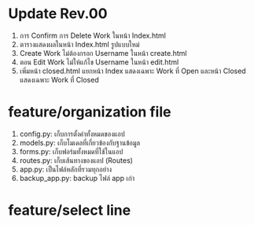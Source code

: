 # Update Rev.00
1. การ Confirm การ Delete Work ในหน้า Index.html
2. ตารางแสดงผลในหน้า Index.html รูปแบบใหม่
3. Create Work ไม่ต้องกรอก Username ในหน้า create.html
4. ตอน Edit Work ไม่ให้แก้ไข Username ในหน้า edit.html
5. เพิ่มหน้า closed.html แยกหน้า Index แสดงเฉพาะ Work ที่ Open และหน้า Closed แสดงเฉพาะ Work ที่ Closed

# feature/organization file
1. config.py: เก็บการตั้งค่าทั้งหมดของแอป
2. models.py: เก็บโมเดลที่เกี่ยวข้องกับฐานข้อมูล
3. forms.py: เก็บฟอร์มทั้งหมดที่ใช้ในแอป
4. routes.py: เก็บเส้นทางของแอป (Routes)
5. app.py: เป็นไฟล์หลักที่รวมทุกอย่าง
6. backup_app.py: backup ไฟล์ app เก่า

# feature/select line